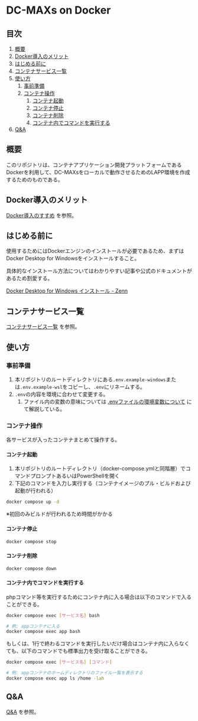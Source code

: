 # DC-MAXs on Docker

## 目次

1. [概要](#概要)
1. [Docker導入のメリット](#docker導入のメリット)
1. [はじめる前に](#はじめる前に)
1. [コンテナサービス一覧](#コンテナサービス一覧)
1. [使い方](#使い方)
    1. [事前準備](#事前準備)
    1. [コンテナ操作](#コンテナ操作)
        1. [コンテナ起動](#コンテナ起動)
        1. [コンテナ停止](#コンテナ停止)
        1. [コンテナ削除](#コンテナ削除)
        1. [コンテナ内でコマンドを実行する](#コンテナ内でコマンドを実行する)
1. [Q&A](#qa)

## 概要

このリポジトリは、コンテナアプリケーション開発プラットフォームであるDockerを利用して、DC-MAXsをローカルで動作させるためのLAPP環境を作成するためのものである。

## Docker導入のメリット

[Docker導入のすすめ](./doc/Docker導入のすすめ.md) を参照。

## はじめる前に

使用するためにはDockerエンジンのインストールが必要であるため、まずはDocker Desktop for Windowsをインストールすること。

具体的なインストール方法についてはわかりやすい記事や公式のドキュメントがあるため割愛する。

[Docker Desktop for Windows インストール - Zenn](https://zenn.dev/seiya0/articles/tech-docker-desktop-for-win-install)

## コンテナサービス一覧

[コンテナサービス一覧](./doc/コンテナサービス一覧.md) を参照。

## 使い方

### 事前準備

1. 本リポジトリのルートディレクトリにある`.env.example-windows`または`.env.example-wsl`をコピーし、`.env`にリネームする。
1. `.env`の内容を環境に合わせて変更する。
    1. ファイル内の変数の意味については [.envファイルの環境変数について](./doc/envファイルの環境変数について.md) にて解説している。

### コンテナ操作

各サービスが入ったコンテナまとめて操作する。

#### コンテナ起動

1. 本リポジトリのルートディレクトリ（docker-compose.ymlと同階層）でコマンドプロンプトあるいはPowerShellを開く
1. 下記のコマンドを入力し実行する（コンテナイメージのプル・ビルドおよび起動が行われる）

```bash
docker compose up -d
```
※初回のみビルドが行われるため時間がかかる

#### コンテナ停止

```bash
docker compose stop
```

#### コンテナ削除

```bash
docker compose down
```

#### コンテナ内でコマンドを実行する

phpコマンド等を実行するためにコンテナ内に入る場合は以下のコマンドで入ることができる。

```bash
docker compose exec [サービス名] bash

# 例: appコンテナに入る
docker compose exec app bash
```

もしくは、1行で終わるコマンドを実行したいだけ場合はコンテナ内に入らなくても、以下のコマンドでも標準出力を受け取ることができる。

```bash
docker compose exec [サービス名] [コマンド]

# 例: appコンテナのホームディレクトリのファイル一覧を表示する
docker compose exec app ls /home -lah
```

## Q&A

[Q&A](./doc/Q&A.md) を参照。
